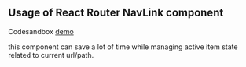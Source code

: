 ## Usage of React Router NavLink component

Codesandbox [demo](https://codesandbox.io/s/github/JaosnHsieh/react-router-nav-link-demo)

this component can save a lot of time while managing active item state related to current url/path.

